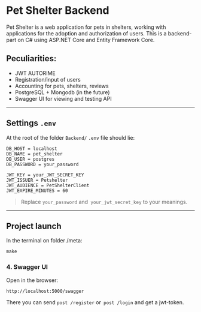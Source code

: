 # Pet Shelter Backend

Pet Shelter is a web application for pets in shelters, working with applications for the adoption and authorization of users. This is a backend-part on C# using ASP.NET Core and Entity Framework Core.

## Peculiarities:

* JWT AUTORIME
* Registration/input of users
* Accounting for pets, shelters, reviews
* PostgreSQL + Mongodb (in the future)
* Swagger UI for viewing and testing API

---

## Settings `.env`

At the root of the folder `Backend/` `.env` file should lie:

```ENV
DB_HOST = localhost
DB_NAME = pet_shelter
DB_USER = postgres
DB_PASSWORD = your_password

JWT_KEY = your_JWT_SECRET_KEY
JWT_ISSUER = Petshelter
JWT_AUDIENCE = PetShelterClient
JWT_EXPIRE_MINUTES = 60
```

> Replace `your_password` and` your_jwt_secret_key` to your meanings.

---

## Project launch

In the terminal on folder /meta:

```Makefile
make
```

### 4. Swagger UI

Open in the browser:

```
http://localhost:5000/swagger
```

There you can send `post /register` or` post /login` and get a jwt-token.
